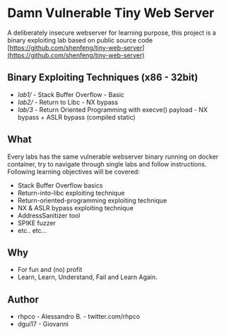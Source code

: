 # Damn Vulnerable Tiny Web Server

A deliberately insecure webserver for learning purpose, this project is a binary exploiting lab based on public source code [https://github.com/shenfeng/tiny-web-server](https://github.com/shenfeng/tiny-web-server)

## Binary Exploiting Techniques (x86 - 32bit)
- *lab1/* - Stack Buffer Overflow - Basic
- *lab2/* - Return to Libc - NX bypass
- *lab/3* - Return Oriented Programming with execve() payload - NX bypass + ASLR bypass (compiled static)

## What

Every labs has the same vulnerable webserver binary running on docker container, try to navigate through single labs and follow instructions. Following learning objectives will be covered:
- Stack Buffer Overflow basics
- Return-into-libc exploiting technique
- Return-oriented-programming exploiting technique
- NX & ASLR bypass exploiting technique
- AddressSanitizer tool
- SPIKE fuzzer 
- etc.. etc...

## Why
- For fun and (no) profit 
- Learn, Learn, Understand, Fail and Learn Again.

## Author
- rhpco - Alessandro B. - twitter.com/rhpco
- dgui17 - Giovanni 